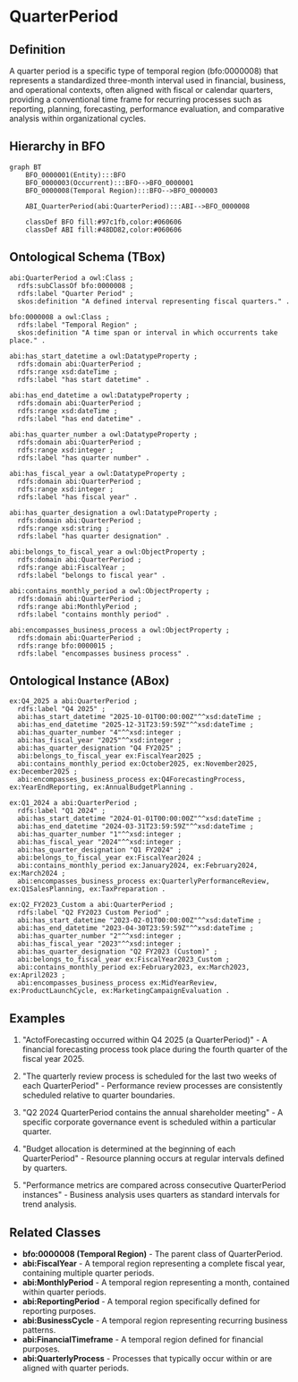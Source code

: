 # QuarterPeriod

## Definition
A quarter period is a specific type of temporal region (bfo:0000008) that represents a standardized three-month interval used in financial, business, and operational contexts, often aligned with fiscal or calendar quarters, providing a conventional time frame for recurring processes such as reporting, planning, forecasting, performance evaluation, and comparative analysis within organizational cycles.

## Hierarchy in BFO
```mermaid
graph BT
    BFO_0000001(Entity):::BFO
    BFO_0000003(Occurrent):::BFO-->BFO_0000001
    BFO_0000008(Temporal Region):::BFO-->BFO_0000003
    
    ABI_QuarterPeriod(abi:QuarterPeriod):::ABI-->BFO_0000008
    
    classDef BFO fill:#97c1fb,color:#060606
    classDef ABI fill:#48DD82,color:#060606
```

## Ontological Schema (TBox)
```turtle
abi:QuarterPeriod a owl:Class ;
  rdfs:subClassOf bfo:0000008 ;
  rdfs:label "Quarter Period" ;
  skos:definition "A defined interval representing fiscal quarters." .

bfo:0000008 a owl:Class ;
  rdfs:label "Temporal Region" ;
  skos:definition "A time span or interval in which occurrents take place." .

abi:has_start_datetime a owl:DatatypeProperty ;
  rdfs:domain abi:QuarterPeriod ;
  rdfs:range xsd:dateTime ;
  rdfs:label "has start datetime" .

abi:has_end_datetime a owl:DatatypeProperty ;
  rdfs:domain abi:QuarterPeriod ;
  rdfs:range xsd:dateTime ;
  rdfs:label "has end datetime" .

abi:has_quarter_number a owl:DatatypeProperty ;
  rdfs:domain abi:QuarterPeriod ;
  rdfs:range xsd:integer ;
  rdfs:label "has quarter number" .

abi:has_fiscal_year a owl:DatatypeProperty ;
  rdfs:domain abi:QuarterPeriod ;
  rdfs:range xsd:integer ;
  rdfs:label "has fiscal year" .

abi:has_quarter_designation a owl:DatatypeProperty ;
  rdfs:domain abi:QuarterPeriod ;
  rdfs:range xsd:string ;
  rdfs:label "has quarter designation" .

abi:belongs_to_fiscal_year a owl:ObjectProperty ;
  rdfs:domain abi:QuarterPeriod ;
  rdfs:range abi:FiscalYear ;
  rdfs:label "belongs to fiscal year" .

abi:contains_monthly_period a owl:ObjectProperty ;
  rdfs:domain abi:QuarterPeriod ;
  rdfs:range abi:MonthlyPeriod ;
  rdfs:label "contains monthly period" .

abi:encompasses_business_process a owl:ObjectProperty ;
  rdfs:domain abi:QuarterPeriod ;
  rdfs:range bfo:0000015 ;
  rdfs:label "encompasses business process" .
```

## Ontological Instance (ABox)
```turtle
ex:Q4_2025 a abi:QuarterPeriod ;
  rdfs:label "Q4 2025" ;
  abi:has_start_datetime "2025-10-01T00:00:00Z"^^xsd:dateTime ;
  abi:has_end_datetime "2025-12-31T23:59:59Z"^^xsd:dateTime ;
  abi:has_quarter_number "4"^^xsd:integer ;
  abi:has_fiscal_year "2025"^^xsd:integer ;
  abi:has_quarter_designation "Q4 FY2025" ;
  abi:belongs_to_fiscal_year ex:FiscalYear2025 ;
  abi:contains_monthly_period ex:October2025, ex:November2025, ex:December2025 ;
  abi:encompasses_business_process ex:Q4ForecastingProcess, ex:YearEndReporting, ex:AnnualBudgetPlanning .

ex:Q1_2024 a abi:QuarterPeriod ;
  rdfs:label "Q1 2024" ;
  abi:has_start_datetime "2024-01-01T00:00:00Z"^^xsd:dateTime ;
  abi:has_end_datetime "2024-03-31T23:59:59Z"^^xsd:dateTime ;
  abi:has_quarter_number "1"^^xsd:integer ;
  abi:has_fiscal_year "2024"^^xsd:integer ;
  abi:has_quarter_designation "Q1 FY2024" ;
  abi:belongs_to_fiscal_year ex:FiscalYear2024 ;
  abi:contains_monthly_period ex:January2024, ex:February2024, ex:March2024 ;
  abi:encompasses_business_process ex:QuarterlyPerformanceReview, ex:Q1SalesPlanning, ex:TaxPreparation .

ex:Q2_FY2023_Custom a abi:QuarterPeriod ;
  rdfs:label "Q2 FY2023 Custom Period" ;
  abi:has_start_datetime "2023-02-01T00:00:00Z"^^xsd:dateTime ;
  abi:has_end_datetime "2023-04-30T23:59:59Z"^^xsd:dateTime ;
  abi:has_quarter_number "2"^^xsd:integer ;
  abi:has_fiscal_year "2023"^^xsd:integer ;
  abi:has_quarter_designation "Q2 FY2023 (Custom)" ;
  abi:belongs_to_fiscal_year ex:FiscalYear2023_Custom ;
  abi:contains_monthly_period ex:February2023, ex:March2023, ex:April2023 ;
  abi:encompasses_business_process ex:MidYearReview, ex:ProductLaunchCycle, ex:MarketingCampaignEvaluation .
```

## Examples
1. "ActofForecasting occurred within Q4 2025 (a QuarterPeriod)" - A financial forecasting process took place during the fourth quarter of the fiscal year 2025.

2. "The quarterly review process is scheduled for the last two weeks of each QuarterPeriod" - Performance review processes are consistently scheduled relative to quarter boundaries.

3. "Q2 2024 QuarterPeriod contains the annual shareholder meeting" - A specific corporate governance event is scheduled within a particular quarter.

4. "Budget allocation is determined at the beginning of each QuarterPeriod" - Resource planning occurs at regular intervals defined by quarters.

5. "Performance metrics are compared across consecutive QuarterPeriod instances" - Business analysis uses quarters as standard intervals for trend analysis.

## Related Classes
- **bfo:0000008 (Temporal Region)** - The parent class of QuarterPeriod.
- **abi:FiscalYear** - A temporal region representing a complete fiscal year, containing multiple quarter periods.
- **abi:MonthlyPeriod** - A temporal region representing a month, contained within quarter periods.
- **abi:ReportingPeriod** - A temporal region specifically defined for reporting purposes.
- **abi:BusinessCycle** - A temporal region representing recurring business patterns.
- **abi:FinancialTimeframe** - A temporal region defined for financial purposes.
- **abi:QuarterlyProcess** - Processes that typically occur within or are aligned with quarter periods. 